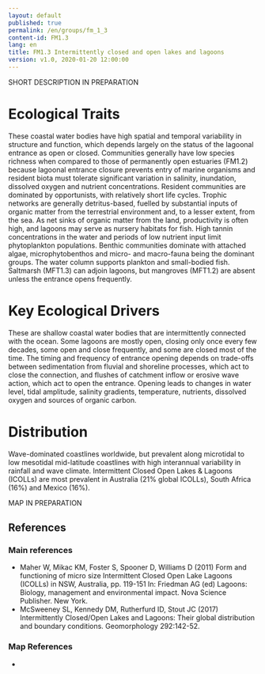 ```yaml
---
layout: default
published: true
permalink: /en/groups/fm_1_3
content-id: FM1.3
lang: en
title: FM1.3 Intermittently closed and open lakes and lagoons
version: v1.0, 2020-01-20 12:00:00
---
```


SHORT DESCRIPTION IN PREPARATION

# Ecological Traits
 
These coastal water bodies have high spatial and temporal variability in structure and function, which depends largely on the status of the lagoonal entrance as open or closed.  Communities generally have low species richness when compared to those of permanently open estuaries (FM1.2) because lagoonal entrance closure prevents entry of marine organisms and resident biota must tolerate significant variation in salinity, inundation, dissolved oxygen and nutrient concentrations. Resident communities are dominated by opportunists, with relatively short life cycles. Trophic networks are generally detritus-based, fuelled by substantial inputs of organic matter from the terrestrial environment and, to a lesser extent, from the sea. As net sinks of organic matter from the land, productivity is often high, and lagoons may serve as nursery habitats for fish. High tannin concentrations in the water and periods of low nutrient input limit phytoplankton populations. Benthic communities dominate with attached algae, microphytobenthos and micro- and macro-fauna being the dominant groups. The water column supports plankton and small-bodied fish. Saltmarsh (MFT1.3) can adjoin lagoons, but mangroves (MFT1.2) are absent unless the entrance opens frequently.
 
# Key Ecological Drivers
 
These are shallow coastal water bodies that are intermittently connected with the ocean. Some lagoons are mostly open, closing only once every few decades, some open and close frequently, and some are closed most of the time. The timing and frequency of entrance opening depends on trade-offs between sedimentation from fluvial and shoreline processes, which act to close the connection, and flushes of catchment inflow or erosive wave action, which act to open the entrance. Opening leads to changes in water level, tidal amplitude, salinity gradients, temperature, nutrients, dissolved oxygen and sources of organic carbon.
 
# Distribution
 
Wave-dominated coastlines worldwide, but prevalent along microtidal to low mesotidal mid-latitude coastlines with high interannual variability in rainfall and wave climate. Intermittent Closed Open Lakes  & Lagoons (ICOLLs) are most prevalent in Australia (21% global ICOLLs), South Africa (16%) and Mexico (16%).

MAP IN PREPARATION

## References

### Main references
* Maher W, Mikac KM, Foster S, Spooner D, Williams D (2011) Form and functioning of micro size Intermittent Closed Open Lake Lagoons (ICOLLs) in NSW, Australia, pp. 119-151 In: Friedman AG (ed) Lagoons: Biology, management and environmental impact. Nova Science Publisher. New York.
* McSweeney SL, Kennedy DM, Rutherfurd ID, Stout JC (2017) Intermittently Closed/Open Lakes and Lagoons: Their global distribution and boundary conditions. Geomorphology 292:142-52.

### Map References
* 
